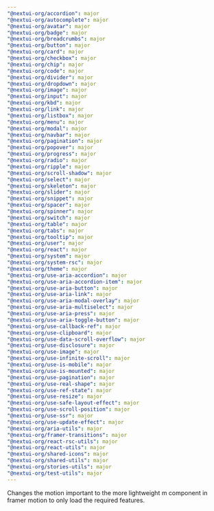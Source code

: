 ```yaml
---
"@nextui-org/accordion": major
"@nextui-org/autocomplete": major
"@nextui-org/avatar": major
"@nextui-org/badge": major
"@nextui-org/breadcrumbs": major
"@nextui-org/button": major
"@nextui-org/card": major
"@nextui-org/checkbox": major
"@nextui-org/chip": major
"@nextui-org/code": major
"@nextui-org/divider": major
"@nextui-org/dropdown": major
"@nextui-org/image": major
"@nextui-org/input": major
"@nextui-org/kbd": major
"@nextui-org/link": major
"@nextui-org/listbox": major
"@nextui-org/menu": major
"@nextui-org/modal": major
"@nextui-org/navbar": major
"@nextui-org/pagination": major
"@nextui-org/popover": major
"@nextui-org/progress": major
"@nextui-org/radio": major
"@nextui-org/ripple": major
"@nextui-org/scroll-shadow": major
"@nextui-org/select": major
"@nextui-org/skeleton": major
"@nextui-org/slider": major
"@nextui-org/snippet": major
"@nextui-org/spacer": major
"@nextui-org/spinner": major
"@nextui-org/switch": major
"@nextui-org/table": major
"@nextui-org/tabs": major
"@nextui-org/tooltip": major
"@nextui-org/user": major
"@nextui-org/react": major
"@nextui-org/system": major
"@nextui-org/system-rsc": major
"@nextui-org/theme": major
"@nextui-org/use-aria-accordion": major
"@nextui-org/use-aria-accordion-item": major
"@nextui-org/use-aria-button": major
"@nextui-org/use-aria-link": major
"@nextui-org/use-aria-modal-overlay": major
"@nextui-org/use-aria-multiselect": major
"@nextui-org/use-aria-press": major
"@nextui-org/use-aria-toggle-button": major
"@nextui-org/use-callback-ref": major
"@nextui-org/use-clipboard": major
"@nextui-org/use-data-scroll-overflow": major
"@nextui-org/use-disclosure": major
"@nextui-org/use-image": major
"@nextui-org/use-infinite-scroll": major
"@nextui-org/use-is-mobile": major
"@nextui-org/use-is-mounted": major
"@nextui-org/use-pagination": major
"@nextui-org/use-real-shape": major
"@nextui-org/use-ref-state": major
"@nextui-org/use-resize": major
"@nextui-org/use-safe-layout-effect": major
"@nextui-org/use-scroll-position": major
"@nextui-org/use-ssr": major
"@nextui-org/use-update-effect": major
"@nextui-org/aria-utils": major
"@nextui-org/framer-transitions": major
"@nextui-org/react-rsc-utils": major
"@nextui-org/react-utils": major
"@nextui-org/shared-icons": major
"@nextui-org/shared-utils": major
"@nextui-org/stories-utils": major
"@nextui-org/test-utils": major
---
```


Changes the motion important to the more lightweight m component in framer motion to only load the required features.
